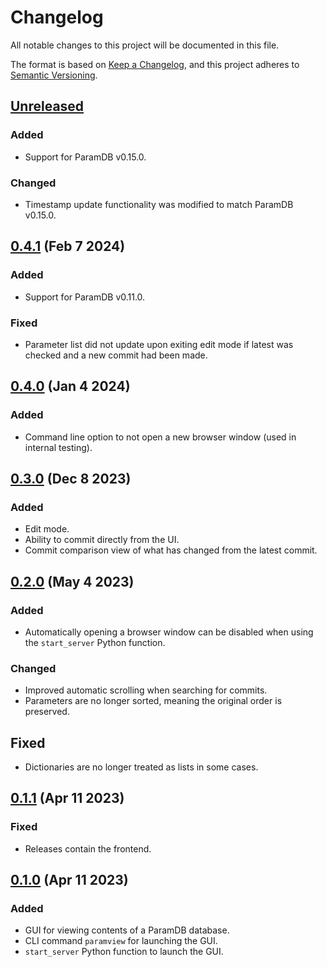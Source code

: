 # Changelog

All notable changes to this project will be documented in this file.

The format is based on [Keep a Changelog](https://keepachangelog.com/en/1.1.0/), and this
project adheres to [Semantic Versioning](https://semver.org/spec/v2.0.0).

## [Unreleased]

### Added

- Support for ParamDB v0.15.0.

### Changed

- Timestamp update functionality was modified to match ParamDB v0.15.0.

## [0.4.1] (Feb 7 2024)

### Added

- Support for ParamDB v0.11.0.

### Fixed

- Parameter list did not update upon exiting edit mode if latest was checked and a new
  commit had been made.

## [0.4.0] (Jan 4 2024)

### Added

- Command line option to not open a new browser window (used in internal testing).

## [0.3.0] (Dec 8 2023)

### Added

- Edit mode.
- Ability to commit directly from the UI.
- Commit comparison view of what has changed from the latest commit.

## [0.2.0] (May 4 2023)

### Added

- Automatically opening a browser window can be disabled when using the `start_server`
  Python function.

### Changed

- Improved automatic scrolling when searching for commits.
- Parameters are no longer sorted, meaning the original order is preserved.

## Fixed

- Dictionaries are no longer treated as lists in some cases.

## [0.1.1] (Apr 11 2023)

### Fixed

- Releases contain the frontend.

## [0.1.0] (Apr 11 2023)

### Added

- GUI for viewing contents of a ParamDB database.
- CLI command `paramview` for launching the GUI.
- `start_server` Python function to launch the GUI.

[unreleased]: https://github.com/PainterQubits/paramview/compare/v0.4.1...main
[0.4.1]: https://github.com/PainterQubits/paramview/releases/tag/v0.4.1
[0.4.0]: https://github.com/PainterQubits/paramview/releases/tag/v0.4.0
[0.3.0]: https://github.com/PainterQubits/paramview/releases/tag/v0.3.0
[0.2.0]: https://github.com/PainterQubits/paramview/releases/tag/v0.2.0
[0.1.1]: https://github.com/PainterQubits/paramview/releases/tag/v0.1.1
[0.1.0]: https://github.com/PainterQubits/paramview/releases/tag/v0.1.0
